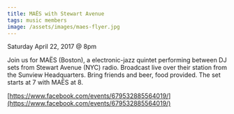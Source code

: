 ```yaml
---
title: MAËS with Stewart Avenue
tags: music members
image: /assets/images/maes-flyer.jpg
---
```


Saturday April 22, 2017 @ 8pm

Join us for MAËS (Boston), a electronic-jazz quintet performing between DJ
sets from Stewart Avenue (NYC) radio. Broadcast live over their station from
the Sunview Headquarters. Bring friends and beer, food provided. The set
starts at 7 with MAËS at 8.

[https://www.facebook.com/events/679532885564019/](https://www.facebook.com/events/679532885564019/)
